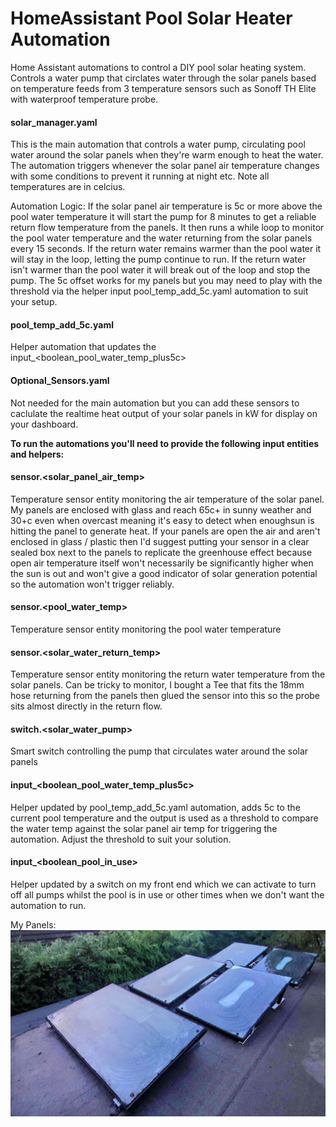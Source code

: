 # HomeAssistant Pool Solar Heater Automation
Home Assistant automations to control a DIY pool solar heating system. Controls a water pump that circlates water through the solar panels based on temperature feeds from 3 temperature sensors such as Sonoff TH Elite with waterproof temperature probe.

#### **solar_manager.yaml** 
This is the main automation that controls a water pump, circulating pool water around the solar panels when they're warm enough to heat the water. The automation triggers whenever the solar panel air temperature changes with some conditions to prevent it running at night etc. Note all temperatures are in celcius.

Automation Logic: If the solar panel air temperature is 5c or more above the pool water temperature it will start the pump for 8 minutes to get a reliable return flow temperature from the panels. It then runs a while loop to monitor the pool water temperature and the water returning from the solar panels every 15 seconds. If the return water remains warmer than the pool water it will stay in the loop, letting the pump continue to run. If the return water isn't warmer than the pool water it will break out of the loop and stop the pump. The 5c offset works for my panels but you may need to play with the threshold via the helper input pool_temp_add_5c.yaml automation to suit your setup.

#### **pool_temp_add_5c.yaml**
Helper automation that updates the input_<boolean_pool_water_temp_plus5c>

#### **Optional_Sensors.yaml**
Not needed for the main automation but you can add these sensors to caclulate the realtime heat output of your solar panels in kW for display on your dashboard.

**To run the automations you'll need to provide the following input entities and helpers:**

#### **sensor.<solar_panel_air_temp>**
Temperature sensor entity monitoring the air temperature of the solar panel. My panels are enclosed with glass and reach 65c+ in sunny weather and 30+c even when overcast meaning it's easy to detect when enoughsun is hitting the panel to generate heat. If your panels are open the air and aren't enclosed in glass / plastic then I'd suggest putting your sensor in a clear sealed box next to the panels to replicate the greenhouse effect because open air temperature itself won't necessarily be significantly higher when the sun is out and won't give a good indicator of solar generation potential so the automation won't trigger reliably.

#### **sensor.<pool_water_temp>**
Temperature sensor entity monitoring the pool water temperature

#### **sensor.<solar_water_return_temp>**
Temperature sensor entity monitoring the return water temperature from the solar panels. Can be tricky to monitor, I bought a Tee that fits the 18mm hose returning from the panels then glued the sensor into this so the probe sits almost directly in the return flow.

#### **switch.<solar_water_pump>**
Smart switch controlling the pump that circulates water around the solar panels

#### **input_<boolean_pool_water_temp_plus5c>**
Helper updated by pool_temp_add_5c.yaml automation, adds 5c to the current pool temperature and the output is used as a threshold to compare the water temp against the solar panel air temp for triggering the automation. Adjust the threshold to suit your solution.

#### **input_<boolean_pool_in_use>**
Helper updated by a switch on my front end which we can activate to turn off all pumps whilst the pool is in use or other times when we don't want the automation to run.

My Panels:
![alt text](https://github.com/LocobladeHA/HomeAssistant_Pool_Solar_Heater/blob/cacfb90a23c6a951f953364447e5dc6ef1134b21/MySolarPanels.jpg?raw=true "Pool Solar Panels")
